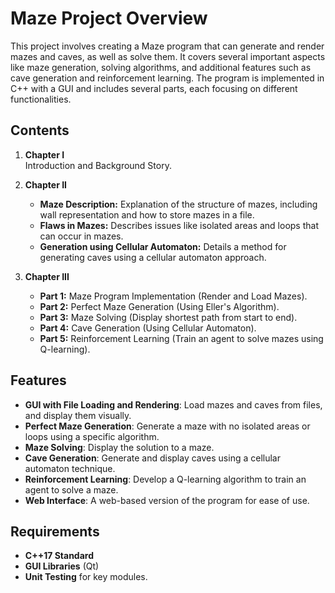 # Maze Project Overview

This project involves creating a Maze program that can generate and render mazes and caves, as well as solve them. It covers several important aspects like maze generation, solving algorithms, and additional features such as cave generation and reinforcement learning. The program is implemented in C++ with a GUI and includes several parts, each focusing on different functionalities.

## Contents

1. **Chapter I**  
   Introduction and Background Story.

2. **Chapter II**  
   - **Maze Description:** Explanation of the structure of mazes, including wall representation and how to store mazes in a file.  
   - **Flaws in Mazes:** Describes issues like isolated areas and loops that can occur in mazes.  
   - **Generation using Cellular Automaton:** Details a method for generating caves using a cellular automaton approach.

3. **Chapter III**  
   - **Part 1:** Maze Program Implementation (Render and Load Mazes).  
   - **Part 2:** Perfect Maze Generation (Using Eller's Algorithm).  
   - **Part 3:** Maze Solving (Display shortest path from start to end).  
   - **Part 4:** Cave Generation (Using Cellular Automaton).  
   - **Part 5:** Reinforcement Learning (Train an agent to solve mazes using Q-learning).  

## Features

- **GUI with File Loading and Rendering**: Load mazes and caves from files, and display them visually.  
- **Perfect Maze Generation**: Generate a maze with no isolated areas or loops using a specific algorithm.  
- **Maze Solving**: Display the solution to a maze.  
- **Cave Generation**: Generate and display caves using a cellular automaton technique.  
- **Reinforcement Learning**: Develop a Q-learning algorithm to train an agent to solve a maze.  
- **Web Interface**: A web-based version of the program for ease of use.

## Requirements

- **C++17 Standard**  
- **GUI Libraries** (Qt)  
- **Unit Testing** for key modules.